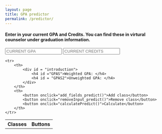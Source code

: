 ```yaml
---
layout: page
title: GPA predictor
permalink: /predictor/
---
```

<head>
<meta name="keywords" content="broward gpa predictor, predictor, gpa predictor, cypress bay gpa predictor">
<link rel="stylesheet" href='/assets/main.css'>
<link rel="stylesheet" href="/assets/inputs.css">
<script type="text/javascript" src="/assets/predict.js"></script>

<title>Weighted GPA predictor</title>
</head>
<body>
<h4>Enter in your current GPA and Credits. You can find these in virtural counselor under graduation information.</h4>

<input placeholder = "CURRENT GPA" type="number" step = ".00001" name="psw" id = "currentg">
<input placeholder = "CURRENT CREDITS" type="number" step = ".00001" name="psw" id = "currentc">

<table id = "tabl">
	<tr>
		<th>Classes</th>
		<th>Buttons</th>
	</tr>
	
	<tr>
		<th>
			<div id = "introduction"> 
				<h4 id ="GPAS">Weighted GPA: </h4>
				<h4 id = "GPAS2">Unweighted GPA: </h4>
			</div>
		</th>
		<th>
			<button onclick="add_fields_predict()">Add class</button>
			<button onclick="removeInput_predict()">Remove class</button>
			<button onclick="calculatePredict()">Calculate</button>
		</th>
	</tr>
</table>



</body>

